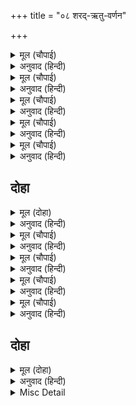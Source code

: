 +++
title = "०८ शरद्-ऋतु-वर्णन"

+++


<details><summary>मूल (चौपाई)</summary>

बरषा बिगत सरद रितु आई।  
लछिमन देखहु परम सुहाई॥  
फूलें कास सकल महि छाई।  
जनु बरषाँ कृत प्रगट बुढ़ाई॥
</details>

<details><summary>अनुवाद (हिन्दी)</summary>

हे लक्ष्मण! देखो, वर्षा बीत गयी और परम सुन्दर शरद्-ऋतु आ गयी। फूले हुए काससे सारी पृथ्वी छा गयी। मानो वर्षा-ऋतुने (कासरूपी सफेद बालोंके रूपमें) अपना बुढ़ापा प्रकट किया है॥ १॥
</details>

<details><summary>मूल (चौपाई)</summary>

उदित अगस्ति पंथ जल सोषा।  
जिमि लोभहि सोषइ संतोषा॥  
सरिता सर निर्मल जल सोहा।  
संत हृदय जस गत मद मोहा॥
</details>

<details><summary>अनुवाद (हिन्दी)</summary>

अगस्त्यके तारेने उदय होकर मार्गके जलको सोख लिया, जैसे सन्तोष लोभको सोख लेता है। नदियों और तालाबोंका निर्मल जल ऐसी शोभा पा रहा है जैसे मद और मोहसे रहित संतोंका हृदय!॥ २॥
</details>

<details><summary>मूल (चौपाई)</summary>

रस रस सूख सरित सर पानी।  
ममता त्याग करहिं जिमि ग्यानी॥  
जानि सरद रितु खंजन आए।  
पाइ समय जिमि सुकृत सुहाए॥
</details>

<details><summary>अनुवाद (हिन्दी)</summary>

नदी और तालाबोंका जल धीरे-धीरे सूख रहा है। जैसे ज्ञानी (विवेकी) पुरुष ममताका त्याग करते हैं। शरद्-ऋतु जानकर खंजन पक्षी आ गये। जैसे समय पाकर सुन्दर सुकृत आ जाते हैं (पुण्य प्रकट हो जाते हैं)॥ ३॥
</details>

<details><summary>मूल (चौपाई)</summary>

पंक न रेनु सोह असि धरनी।  
नीति निपुन नृप कै जसि करनी॥  
जल संकोच बिकल भइँ मीना।  
अबुध कुटुंबी जिमि धनहीना॥
</details>

<details><summary>अनुवाद (हिन्दी)</summary>

न कीचड़ है न धूल; इससे धरती (निर्मल होकर) ऐसी शोभा दे रही है जैसे नीतिनिपुण राजाकी करनी! जलके कम हो जानेसे मछलियाँ व्याकुल हो रही हैं, जैसे मूर्ख (विवेकशून्य) कुटुम्बी (गृहस्थ) धनके बिना व्याकुल होता है॥ ४॥
</details>

<details><summary>मूल (चौपाई)</summary>

बिनु घन निर्मल सोह अकासा।  
हरिजन इव परिहरि सब आसा॥  
कहुँ कहुँ बृष्टि सारदी थोरी।  
कोउ एक पाव भगति जिमि मोरी॥
</details>

<details><summary>अनुवाद (हिन्दी)</summary>

बिना बादलोंका निर्मल आकाश ऐसा शोभित हो रहा है जैसे भगवद्भक्त सब आशाओंको छोड़कर सुशोभित होते हैं। कहीं-कहीं (विरले ही स्थानोंमें) शरद्-ऋतुकी थोड़ी-थोड़ी वर्षा हो रही है। जैसे कोई विरले ही मेरी भक्ति पाते हैं॥ ५॥
</details>

## दोहा


<details><summary>मूल (दोहा)</summary>

चले हरषि तजि नगर नृप तापस बनिक भिखारि।  
जिमि हरिभगति पाइ श्रम तजहिं आश्रमी चारि॥ १६॥
</details>

<details><summary>अनुवाद (हिन्दी)</summary>

(शरद्-ऋतु पाकर) राजा, तपस्वी, व्यापारी और भिखारी (क्रमशः विजय, तप, व्यापार और भिक्षाके लिये) हर्षित होकर नगर छोड़कर चले। जैसे श्रीहरिकी भक्ति पाकर चारों आश्रमवाले (नाना प्रकारके साधनरूपी) श्रमोंको त्याग देते हैं॥ १६॥
</details>

<details><summary>मूल (चौपाई)</summary>

सुखी मीन जे नीर अगाधा।  
जिमि हरि सरन न एकउ बाधा॥  
फूलें कमल सोह सर कैसा।  
निर्गुन ब्रह्म सगुन भएँ जैसा॥
</details>

<details><summary>अनुवाद (हिन्दी)</summary>

जो मछलियाँ अथाह जलमें हैं, वे सुखी हैं, जैसे श्रीहरिके शरणमें चले जानेपर एक भी बाधा नहीं रहती। कमलोंके फूलनेसे तालाब कैसी शोभा दे रहा है, जैसे निर्गुण ब्रह्म सगुण होनेपर शोभित होता है॥ १॥
</details>

<details><summary>मूल (चौपाई)</summary>

गुंजत मधुकर मुखर अनूपा।  
सुंदर खग रव नाना रूपा॥  
चक्रबाक मन दुख निसि पेखी।  
जिमि दुर्जन पर संपति देखी॥
</details>

<details><summary>अनुवाद (हिन्दी)</summary>

भौंरे अनुपम शब्द करते हुए गूँज रहे हैं, तथा पक्षियोंके नाना प्रकारके सुन्दर शब्द हो रहे हैं। रात्रि देखकर चकवेके मनमें वैसे ही दुःख हो रहा है, जैसे दूसरेकी सम्पत्ति देखकर दुष्टको होता है॥ २॥
</details>

<details><summary>मूल (चौपाई)</summary>

चातक रटत तृषा अति ओही।  
जिमि सुख लहइ न संकरद्रोही॥  
सरदातप निसि ससि अपहरई।  
संत दरस जिमि पातक टरई॥
</details>

<details><summary>अनुवाद (हिन्दी)</summary>

पपीहा रट लगाये है, उसको बड़ी प्यास है, जैसे श्रीशङ्करजीका द्रोही सुख नहीं पाता (सुखके लिये झीखता रहता है)। शरद्-ऋतुके तापको रातके समय चन्द्रमा हर लेता है, जैसे संतोंके दर्शनसे पाप दूर हो जाते हैं॥ ३॥
</details>

<details><summary>मूल (चौपाई)</summary>

देखि इंदु चकोर समुदाई।  
चितवहिं जिमि हरिजन हरि पाई॥  
मसक दंस बीते हिम त्रासा।  
जिमि द्विज द्रोह किएँ कुल नासा॥
</details>

<details><summary>अनुवाद (हिन्दी)</summary>

चकोरोंके समुदाय चन्द्रमाको देखकर इस प्रकार टकटकी लगाये हैं जैसे भगवद्भक्त भगवान् को पाकर उनके (निर्निमेष नेत्रोंसे) दर्शन करते हैं। मच्छर और डाँस जाड़ेके डरसे इस प्रकार नष्ट हो गये जैसे ब्राह्मणके साथ वैर करनेसे कुलका नाश हो जाता है॥ ४॥
</details>

## दोहा


<details><summary>मूल (दोहा)</summary>

भूमि जीव संकुल रहे गए सरद रितु पाइ।  
सदगुर मिलें जाहिं जिमि संसय भ्रम समुदाइ॥ १७॥
</details>

<details><summary>अनुवाद (हिन्दी)</summary>

(वर्षा-ऋतुके कारण) पृथ्वीपर जो जीव भर गये थे, वे शरद्-ऋतुको पाकर वैसे ही नष्ट हो गये जैसे सद्गुरुके मिल जानेपर सन्देह और भ्रमके समूह नष्ट हो जाते हैं॥ १७॥
</details>

<details><summary>Misc Detail</summary>


</details>
